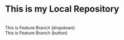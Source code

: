 # This is my Local Repository
<br> This is Feature Branch (dropdown)
<br> This is Feature Branch (button)